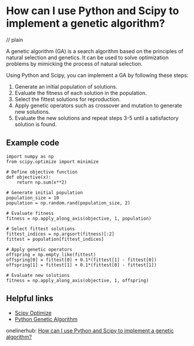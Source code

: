 # How can I use Python and Scipy to implement a genetic algorithm?
// plain

A genetic algorithm (GA) is a search algorithm based on the principles of natural selection and genetics. It can be used to solve optimization problems by mimicking the process of natural selection.

Using Python and Scipy, you can implement a GA by following these steps:

1. Generate an initial population of solutions.
2. Evaluate the fitness of each solution in the population.
3. Select the fittest solutions for reproduction.
4. Apply genetic operators such as crossover and mutation to generate new solutions.
5. Evaluate the new solutions and repeat steps 3-5 until a satisfactory solution is found.

## Example code

```
import numpy as np
from scipy.optimize import minimize

# Define objective function
def objective(x):
    return np.sum(x**2)

# Generate initial population
population_size = 10
population = np.random.rand(population_size, 2)

# Evaluate fitness
fitness = np.apply_along_axis(objective, 1, population)

# Select fittest solutions
fittest_indices = np.argsort(fitness)[:2]
fittest = population[fittest_indices]

# Apply genetic operators
offspring = np.empty_like(fittest)
offspring[0] = fittest[0] + 0.1*(fittest[1] - fittest[0])
offspring[1] = fittest[1] + 0.1*(fittest[0] - fittest[1])

# Evaluate new solutions
fitness = np.apply_along_axis(objective, 1, offspring)
```

## Helpful links
- [Scipy Optimize](https://docs.scipy.org/doc/scipy/reference/optimize.html)
- [Python Genetic Algorithm](https://towardsdatascience.com/evolution-of-a-salesman-a-complete-genetic-algorithm-tutorial-for-python-6fe5d2b3ca35)

onelinerhub: [How can I use Python and Scipy to implement a genetic algorithm?](https://onelinerhub.com/python-scipy/how-can-i-use-python-and-scipy-to-implement-a-genetic-algorithm)